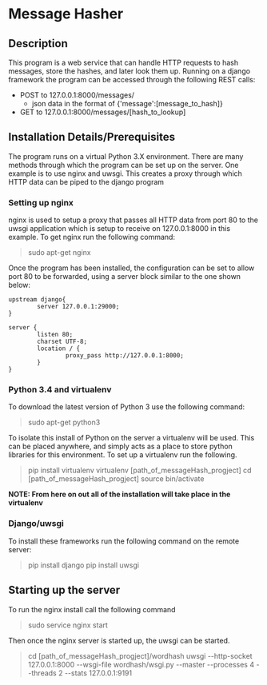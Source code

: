 # Message Hasher

## Description

This program is a web service that can handle HTTP requests to hash messages, store the hashes, and later look them up.  Running on a django framework the program can be accessed through the following REST calls:

- POST to 127.0.0.1:8000/messages/
	- json data in the format of {'message':[message_to_hash]}
- GET to 127.0.0.1:8000/messages/[hash_to_lookup]

## Installation Details/Prerequisites

The program runs on a virtual Python 3.X environment.  There are many methods through which the program can be set up on the server.  One example is to use nginx and uwsgi.  This creates a proxy through which HTTP data can be piped to the django program

### Setting up nginx

nginx is used to setup a proxy that passes all HTTP data from port 80 to the uwsgi application which is setup to receive on 127.0.0.1:8000 in this example.  To get nginx run the following command:

> sudo apt-get nginx

Once the program has been installed, the configuration can be set to allow port 80 to be forwarded, using a server block similar to the one shown below:

```
upstream django{
        server 127.0.0.1:29000;
}

server {
        listen 80;
        charset UTF-8;
        location / {
                proxy_pass http://127.0.0.1:8000;
        }
}
```

### Python 3.4 and virtualenv

To download the latest version of Python 3 use the following command:

> sudo apt-get python3

To isolate this install of Python on the server a virtualenv will be used.  This can be placed anywhere, and simply acts as a place to store python libraries for this environment. To set up a virtualenv run the following.

> pip install virtualenv
> virtualenv [path_of_messageHash_progject]
> cd [path_of_messageHash_progject]
> source bin/activate

**NOTE: From here on out all of the installation will take place in the virtualenv**

### Django/uwsgi

To install these frameworks run the following command on the remote server:

> pip install django
> pip install uwsgi

## Starting up the server

To run the nginx install call the following command

> sudo service nginx start

Then once the nginx server is started up, the uwsgi can be started.

> cd [path_of_messageHash_progject]/wordhash
> uwsgi --http-socket 127.0.0.1:8000 --wsgi-file wordhash/wsgi.py --master --processes 4 --threads 2 --stats 127.0.0.1:9191


